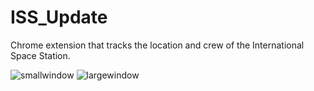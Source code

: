 # ISS_Update
Chrome extension that tracks the location and crew of the International Space Station.


![smallwindow](https://user-images.githubusercontent.com/32317808/47525458-27b6a800-d852-11e8-95d0-3098b57687c3.PNG)
![largewindow](https://user-images.githubusercontent.com/32317808/47525459-284f3e80-d852-11e8-8f8c-d020b1c9e8a5.PNG)
